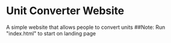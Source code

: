 # Unit Converter Website
A simple website that allows people to convert units
##Note:
Run "index.html" to start on landing page
